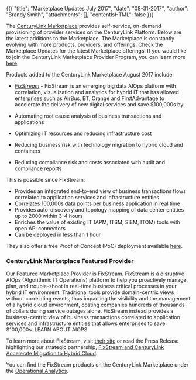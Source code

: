 {{{
"title": "Marketplace Updates July 2017",
"date": "08-31-2017",
"author": "Brandy Smith",
"attachments": [],
"contentIsHTML": false
}}}

The [CenturyLink Marketplace](https://www.ctl.io/marketplace/) provides self-service, on-demand provisioning of provider services on the CenturyLink Platform. Below are the latest additions to the Marketplace.
The Marketplace is constantly evolving with more products, providers, and offerings. Check the Marketplace Updates for the latest Marketplace offerings. If you would like to join the CenturyLink Marketplace Provider Program, you can learn more [here](https://www.ctl.io/marketplace-program/).

Products added to the CenturyLink Marketplace August 2017 include:


* [*FixStream*](https://www.ctl.io/marketplace/partner/ZVGW/product/FixStream/) - FixStream is an emerging big data AIOps platform with correlation, visualization and analytics for hybrid IT that has allowed enterprises such as AirBus, BT, Orange and FirstAdvantage to accelerate the delivery of new digital services and save $100,000s by:

* Automating root cause analysis of business transactions and applications
* Optimizing IT resources and reducing infrastructure cost
* Reducing business risk with technology migration to hybrid cloud and containers
* Reducing compliance risk and costs associated with audit and compliance reports

This is possible since FixStream:

* Provides an integrated end-to-end view of business transactions flows correlated to application services and infrastructure entities
* Correlates 100,000s data points per business application in real time
* Provides auto-discovery and topology mapping of data center entities up to 2000 within 3-4 hours
* Enriches the value of existing IT (APM, ITSM, SIEM, ITOM) tools with open API connectors
* Can be deployed in less than 1 hour

They also offer a free Proof of Concept (PoC) deployment available [here](https://www.ctl.io/marketplace/partner/ZVGW/product/FixStream%20PoC/).

### CenturyLink Marketplace Featured Provider

Our Featured Marketplace Provider is FixStream. FixStream is a disruptive AIOps (Algorithmic IT Operations) platform to help you proactively manage, plan, and trouble-shoot in real-time business critical processes in your hybrid IT environment.
Traditional tools provide domain-centric views without correlating events, thus impacting the visibility and the management of a hybrid cloud environment, costing companies hundreds of thousands of dollars during service outages alone.
FixStream instead provides a business-centric view of business transactions correlated to application services and infrastructure entities that allows enterprises to save $100,000s.
LEARN ABOUT AIOPS

To learn more about FixStream, visit [their site](http://fixstream.com/) or read the Press Release highlighting our strategic partnership, [FixStream and CenturyLink Accelerate Migration to Hybrid Cloud](http://fixstream.com/fixstream-centurylink/).

You can find the FixStream products on the CenturyLink Marketplace under the [Operational Analytics](https://www.ctl.io/marketplace/Operational%20Analytics/).

